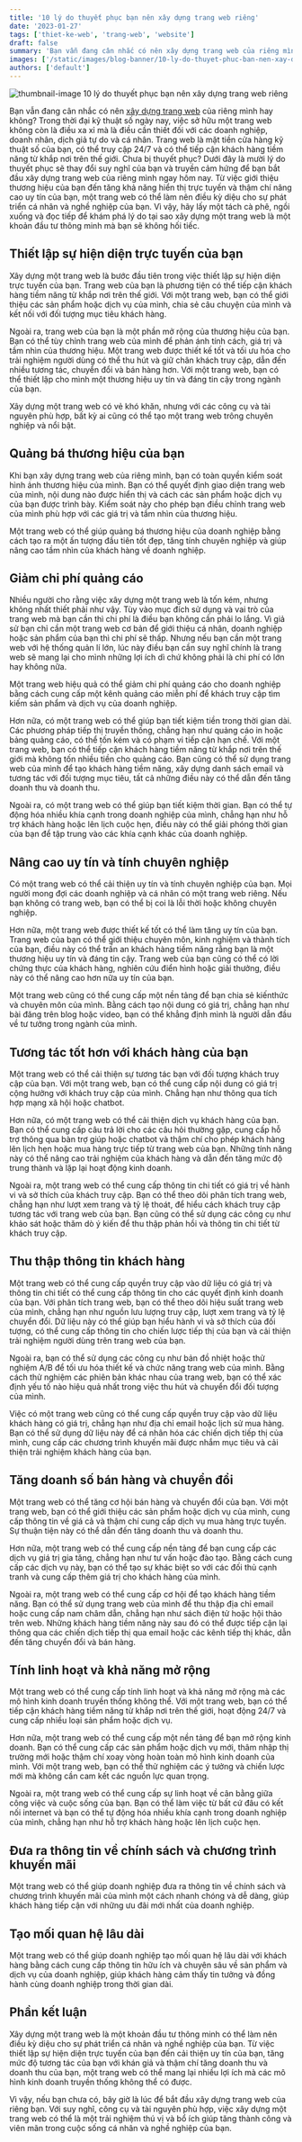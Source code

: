```yaml
---
title: '10 lý do thuyết phục bạn nên xây dựng trang web riêng'
date: '2023-01-27'
tags: ['thiet-ke-web', 'trang-web', 'website']
draft: false
summary: 'Bạn vẫn đang cân nhắc có nên xây dựng trang web của riêng mình hay không? Dưới đây là mười lý do thuyết phục sẽ thay đổi suy nghĩ của bạn và truyền cảm hứng để bạn bắt đầu xây dựng trang web của riêng mình ngay hôm nay.'
images: ['/static/images/blog-banner/10-ly-do-thuyet-phuc-ban-nen-xay-dung-trang-web-rieng.jpg']
authors: ['default']
---
```


![thumbnail-image 10 lý do thuyết phục bạn nên xây dựng trang web riêng](/static/images/blog-banner/10-ly-do-thuyet-phuc-ban-nen-xay-dung-trang-web-rieng.jpg)

Bạn vẫn đang cân nhắc có nên [xây dựng trang web](/vi/bai-viet/huong-dan-co-ban-de-hieu-ve-thiet-ke-web-va-muc-dich-cua-no) của riêng mình hay không? Trong thời đại kỹ thuật số ngày nay, việc sở hữu một trang web không còn là điều xa xỉ mà là điều cần thiết đối với các doanh nghiệp, doanh nhân, dịch giả tự do và cá nhân. Trang web là mặt tiền cửa hàng kỹ thuật số của bạn, có thể truy cập 24/7 và có thể tiếp cận khách hàng tiềm năng từ khắp nơi trên thế giới. Chưa bị thuyết phục? Dưới đây là mười lý do thuyết phục sẽ thay đổi suy nghĩ của bạn và truyền cảm hứng để bạn bắt đầu xây dựng trang web của riêng mình ngay hôm nay. Từ việc giới thiệu thương hiệu của bạn đến tăng khả năng hiển thị trực tuyến và thậm chí nâng cao uy tín của bạn, một trang web có thể làm nên điều kỳ diệu cho sự phát triển cá nhân và nghề nghiệp của bạn. Vì vậy, hãy lấy một tách cà phê, ngồi xuống và đọc tiếp để khám phá lý do tại sao xây dựng một trang web là một khoản đầu tư thông minh mà bạn sẽ không hối tiếc.

## Thiết lập sự hiện diện trực tuyến của bạn

Xây dựng một trang web là bước đầu tiên trong việc thiết lập sự hiện diện trực tuyến của bạn. Trang web của bạn là phương tiện có thể tiếp cận khách hàng tiềm năng từ khắp nơi trên thế giới. Với một trang web, bạn có thể giới thiệu các sản phẩm hoặc dịch vụ của mình, chia sẻ câu chuyện của mình và kết nối với đối tượng mục tiêu khách hàng.

Ngoài ra, trang web của bạn là một phần mở rộng của thương hiệu của bạn. Bạn có thể tùy chỉnh trang web của mình để phản ánh tính cách, giá trị và tầm nhìn của thương hiệu. Một trang web được thiết kế tốt và tối ưu hóa cho trải nghiệm người dùng có thể thu hút và giữ chân khách truy cập, dẫn đến nhiều tương tác, chuyển đổi và bán hàng hơn. Với một trang web, bạn có thể thiết lập cho mình một thương hiệu uy tín và đáng tin cậy trong ngành của bạn.

Xây dựng một trang web có vẻ khó khăn, nhưng với các công cụ và tài nguyên phù hợp, bất kỳ ai cũng có thể tạo một trang web trông chuyên nghiệp và nổi bật.

## Quảng bá thương hiệu của bạn

Khi bạn xây dựng trang web của riêng mình, bạn có toàn quyền kiểm soát hình ảnh thương hiệu của mình. Bạn có thể quyết định giao diện trang web của mình, nội dung nào được hiển thị và cách các sản phẩm hoặc dịch vụ của bạn được trình bày. Kiểm soát này cho phép bạn điều chỉnh trang web của mình phù hợp với các giá trị và tầm nhìn của thương hiệu.

Một trang web có thể giúp quảng bá thương hiệu của doanh nghiệp bằng cách tạo ra một ấn tượng đầu tiên tốt đẹp, tăng tính chuyên nghiệp và giúp nâng cao tầm nhìn của khách hàng về doanh nghiệp.

## Giảm chi phí quảng cáo

Nhiều người cho rằng việc xây dựng một trang web là tốn kém, nhưng không nhất thiết phải như vậy. Tùy vào mục đích sử dụng và vai trò của trang web mà bạn cần thì chi phí là điều bạn không cần phải lo lắng. Vì giả sử bạn chỉ cần một trang web cơ bản để giới thiệu cá nhân, doanh nghiệp hoặc sản phẩm của bạn thì chi phí sẽ thấp. Nhưng nếu bạn cần một trang web với hệ thống quản lí lớn, lúc này điều bạn cần suy nghĩ chính là trang web sẽ mang lại cho mình những lợi ích dì chứ không phải là chi phí có lớn hay không nữa.

Một trang web hiệu quả có thể giảm chi phí quảng cáo cho doanh nghiệp bằng cách cung cấp một kênh quảng cáo miễn phí để khách truy cập tìm kiếm sản phẩm và dịch vụ của doanh nghiệp.

Hơn nữa, có một trang web có thể giúp bạn tiết kiệm tiền trong thời gian dài. Các phương pháp tiếp thị truyền thống, chẳng hạn như quảng cáo in hoặc bảng quảng cáo, có thể tốn kém và có phạm vi tiếp cận hạn chế. Với một trang web, bạn có thể tiếp cận khách hàng tiềm năng từ khắp nơi trên thế giới mà không tốn nhiều tiền cho quảng cáo. Bạn cũng có thể sử dụng trang web của mình để tạo khách hàng tiềm năng, xây dựng danh sách email và tương tác với đối tượng mục tiêu, tất cả những điều này có thể dẫn đến tăng doanh thu và doanh thu.

Ngoài ra, có một trang web có thể giúp bạn tiết kiệm thời gian. Bạn có thể tự động hóa nhiều khía cạnh trong doanh nghiệp của mình, chẳng hạn như hỗ trợ khách hàng hoặc lên lịch cuộc hẹn, điều này có thể giải phóng thời gian của bạn để tập trung vào các khía cạnh khác của doanh nghiệp.

## Nâng cao uy tín và tính chuyên nghiệp

Có một trang web có thể cải thiện uy tín và tính chuyên nghiệp của bạn. Mọi người mong đợi các doanh nghiệp và cá nhân có một trang web riêng. Nếu bạn không có trang web, bạn có thể bị coi là lỗi thời hoặc không chuyên nghiệp.

Hơn nữa, một trang web được thiết kế tốt có thể làm tăng uy tín của bạn. Trang web của bạn có thể giới thiệu chuyên môn, kinh nghiệm và thành tích của bạn, điều này có thể trấn an khách hàng tiềm năng rằng bạn là một thương hiệu uy tín và đáng tin cậy. Trang web của bạn cũng có thể có lời chứng thực của khách hàng, nghiên cứu điển hình hoặc giải thưởng, điều này có thể nâng cao hơn nữa uy tín của bạn.

Một trang web cũng có thể cung cấp một nền tảng để bạn chia sẻ kiến ​​thức và chuyên môn của mình. Bằng cách tạo nội dung có giá trị, chẳng hạn như bài đăng trên blog hoặc video, bạn có thể khẳng định mình là người dẫn đầu về tư tưởng trong ngành của mình.

## Tương tác tốt hơn với khách hàng của bạn

Một trang web có thể cải thiện sự tương tác bạn với đối tượng khách truy cập của bạn. Với một trang web, bạn có thể cung cấp nội dung có giá trị cộng hưởng với khách truy cập của mình. Chẳng hạn như thông qua tích hợp mạng xã hội hoặc chatbot.

Hơn nữa, có một trang web có thể cải thiện dịch vụ khách hàng của bạn. Bạn có thể cung cấp câu trả lời cho các câu hỏi thường gặp, cung cấp hỗ trợ thông qua bàn trợ giúp hoặc chatbot và thậm chí cho phép khách hàng lên lịch hẹn hoặc mua hàng trực tiếp từ trang web của bạn. Những tính năng này có thể nâng cao trải nghiệm của khách hàng và dẫn đến tăng mức độ trung thành và lặp lại hoạt động kinh doanh.

Ngoài ra, một trang web có thể cung cấp thông tin chi tiết có giá trị về hành vi và sở thích của khách truy cập. Bạn có thể theo dõi phân tích trang web, chẳng hạn như lượt xem trang và tỷ lệ thoát, để hiểu cách khách truy cập tương tác với trang web của bạn. Bạn cũng có thể sử dụng các công cụ như khảo sát hoặc thăm dò ý kiến ​​để thu thập phản hồi và thông tin chi tiết từ khách truy cập.

## Thu thập thông tin khách hàng

Một trang web có thể cung cấp quyền truy cập vào dữ liệu có giá trị và thông tin chi tiết có thể cung cấp thông tin cho các quyết định kinh doanh của bạn. Với phân tích trang web, bạn có thể theo dõi hiệu suất trang web của mình, chẳng hạn như nguồn lưu lượng truy cập, lượt xem trang và tỷ lệ chuyển đổi. Dữ liệu này có thể giúp bạn hiểu hành vi và sở thích của đối tượng, có thể cung cấp thông tin cho chiến lược tiếp thị của bạn và cải thiện trải nghiệm người dùng trên trang web của bạn.

Ngoài ra, bạn có thể sử dụng các công cụ như bản đồ nhiệt hoặc thử nghiệm A/B để tối ưu hóa thiết kế và chức năng trang web của mình. Bằng cách thử nghiệm các phiên bản khác nhau của trang web, bạn có thể xác định yếu tố nào hiệu quả nhất trong việc thu hút và chuyển đổi đối tượng của mình.

Việc có một trang web cũng có thể cung cấp quyền truy cập vào dữ liệu khách hàng có giá trị, chẳng hạn như địa chỉ email hoặc lịch sử mua hàng. Bạn có thể sử dụng dữ liệu này để cá nhân hóa các chiến dịch tiếp thị của mình, cung cấp các chương trình khuyến mãi được nhắm mục tiêu và cải thiện trải nghiệm khách hàng của bạn.

## Tăng doanh số bán hàng và chuyển đổi

Một trang web có thể tăng cơ hội bán hàng và chuyển đổi của bạn. Với một trang web, bạn có thể giới thiệu các sản phẩm hoặc dịch vụ của mình, cung cấp thông tin về giá cả và thậm chí cung cấp dịch vụ mua hàng trực tuyến. Sự thuận tiện này có thể dẫn đến tăng doanh thu và doanh thu.

Hơn nữa, một trang web có thể cung cấp nền tảng để bạn cung cấp các dịch vụ giá trị gia tăng, chẳng hạn như tư vấn hoặc đào tạo. Bằng cách cung cấp các dịch vụ này, bạn có thể tạo sự khác biệt so với các đối thủ cạnh tranh và cung cấp thêm giá trị cho khách hàng của mình.

Ngoài ra, một trang web có thể cung cấp cơ hội để tạo khách hàng tiềm năng. Bạn có thể sử dụng trang web của mình để thu thập địa chỉ email hoặc cung cấp nam châm dẫn, chẳng hạn như sách điện tử hoặc hội thảo trên web. Những khách hàng tiềm năng này sau đó có thể được tiếp cận lại thông qua các chiến dịch tiếp thị qua email hoặc các kênh tiếp thị khác, dẫn đến tăng chuyển đổi và bán hàng.

## Tính linh hoạt và khả năng mở rộng

Một trang web có thể cung cấp tính linh hoạt và khả năng mở rộng mà các mô hình kinh doanh truyền thống không thể. Với một trang web, bạn có thể tiếp cận khách hàng tiềm năng từ khắp nơi trên thế giới, hoạt động 24/7 và cung cấp nhiều loại sản phẩm hoặc dịch vụ.

Hơn nữa, một trang web có thể cung cấp một nền tảng để bạn mở rộng kinh doanh. Bạn có thể cung cấp các sản phẩm hoặc dịch vụ mới, thâm nhập thị trường mới hoặc thậm chí xoay vòng hoàn toàn mô hình kinh doanh của mình. Với một trang web, bạn có thể thử nghiệm các ý tưởng và chiến lược mới mà không cần cam kết các nguồn lực quan trọng.

Ngoài ra, một trang web có thể cung cấp sự linh hoạt về cân bằng giữa công việc và cuộc sống của bạn. Bạn có thể làm việc từ bất cứ đâu có kết nối internet và bạn có thể tự động hóa nhiều khía cạnh trong doanh nghiệp của mình, chẳng hạn như hỗ trợ khách hàng hoặc lên lịch cuộc hẹn.

## Đưa ra thông tin về chính sách và chương trình khuyến mãi

Một trang web có thể giúp doanh nghiệp đưa ra thông tin về chính sách và chương trình khuyến mãi của mình một cách nhanh chóng và dễ dàng, giúp khách hàng tiếp cận với những ưu đãi mới nhất của doanh nghiệp.

## Tạo mối quan hệ lâu dài

Một trang web có thể giúp doanh nghiệp tạo mối quan hệ lâu dài với khách hàng bằng cách cung cấp thông tin hữu ích và chuyên sâu về sản phẩm và dịch vụ của doanh nghiệp, giúp khách hàng cảm thấy tin tưởng và đồng hành cùng doanh nghiệp trong thời gian dài.

## Phần kết luận

Xây dựng một trang web là một khoản đầu tư thông minh có thể làm nên điều kỳ diệu cho sự phát triển cá nhân và nghề nghiệp của bạn. Từ việc thiết lập sự hiện diện trực tuyến của bạn đến cải thiện uy tín của bạn, tăng mức độ tương tác của bạn với khán giả và thậm chí tăng doanh thu và doanh thu của bạn, một trang web có thể mang lại nhiều lợi ích mà các mô hình kinh doanh truyền thống không thể có được.

Vì vậy, nếu bạn chưa có, bây giờ là lúc để bắt đầu xây dựng trang web của riêng bạn. Với suy nghĩ, công cụ và tài nguyên phù hợp, việc xây dựng một trang web có thể là một trải nghiệm thú vị và bổ ích giúp tăng thành công và viên mãn trong cuộc sống cá nhân và nghề nghiệp của bạn.
